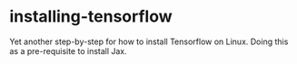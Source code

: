 # installing-tensorflow
Yet another step-by-step for how to install Tensorflow on Linux. Doing this as a pre-requisite to install Jax.
